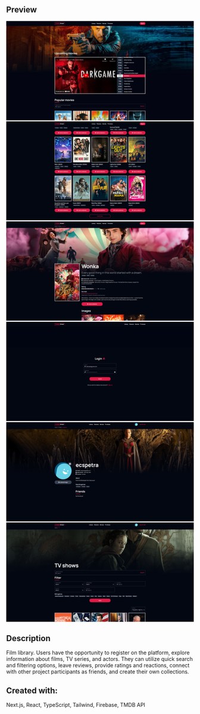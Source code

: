 ## Preview
![project-screenshot-1](public/assets/images/screenshot-1.png)
![project-screenshot-2](public/assets/images/screenshot-2.png)
![project-screenshot-3](public/assets/images/screenshot-3.png)
![project-screenshot-4](public/assets/images/screenshot-4.png)
![project-screenshot-5](public/assets/images/screenshot-5.png)
![project-screenshot-6](public/assets/images/screenshot-6.png)

## Description

Film library. Users have the opportunity to register on the platform, explore information about films, TV series, and actors. They can utilize quick search and filtering options, leave reviews, provide ratings and reactions, connect with other project participants as friends, and create their own collections.

## Created with:
Next.js, React, TypeScript, Tailwind, Firebase, TMDB API
